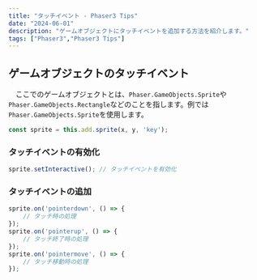 ```yaml
---
title: "タッチイベント - Phaser3 Tips"
date: "2024-06-01"
description: "ゲームオブジェクトにタッチイベントを追加する方法を紹介します。"
tags: ["Phaser3","Phaser3 Tips"]
---
```


## ゲームオブジェクトのタッチイベント

　ここでのゲームオブジェクトとは、`Phaser.GameObjects.Sprite`や`Phaser.GameObjects.Rectangle`などのことを指します。例では`Phaser.GameObjects.Sprite`を使用します。

```typescript
const sprite = this.add.sprite(x, y, 'key');
```

### タッチイベントの有効化

```typescript
sprite.setInteractive(); // タッチイベントを有効化
```

### タッチイベントの追加

```typescript
sprite.on('pointerdown', () => {
    // タッチ時の処理
});
sprite.on('pointerup', () => {
    // タッチ終了時の処理
});
sprite.on('pointermove', () => {
    // タッチ移動時の処理
});
```
